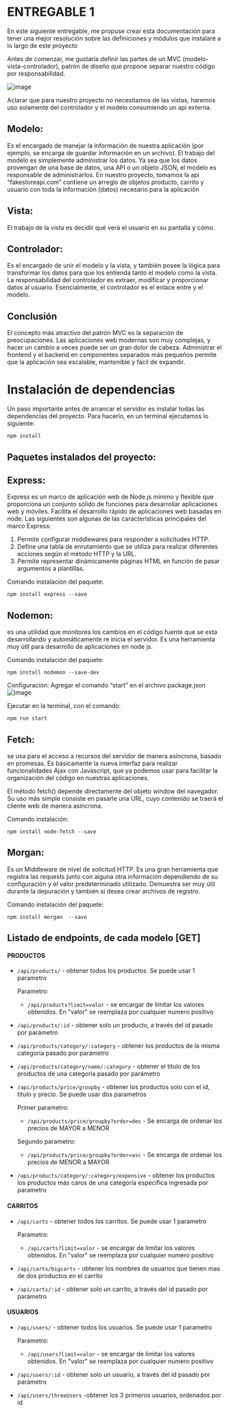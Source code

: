 # ENTREGABLE 1

En este siguiente entregable, me propuse crear esta documentación para tener una mejor resolución sobre las definiciones y módulos que instalaré a lo largo de este proyecto

Antes de comenzar, me gustaría definir las partes de un MVC (modelo-vista-controlador), patrón de diseño que propone separar nuestro código por responsabilidad.

![image](https://user-images.githubusercontent.com/57770761/183070068-8e285ea8-5fa8-41d3-a83d-f8c729c1f0f5.png)

 
Aclarar que para nuestro proyecto no necesitamos de las vistas, haremos uso solamente del controlador y el modelo consumiendo un api externa.

## Modelo: 
Es el encargado de manejar la información de nuestra aplicación (por ejemplo, se encarga de guardar información en un archivo).
El trabajo del modelo es simplemente administrar los datos. Ya sea que los datos provengan de una base de datos, una API o un objeto JSON, el modelo es responsable de administrarlos.
En nuestro proyecto, tomamos la api “fakestoreapi.com” contiene un arreglo de objetos producto, carrito y usuario con toda la información (datos) necesario para la aplicación

## Vista: 
El trabajo de la vista es decidir qué verá el usuario en su pantalla y cómo.

## Controlador: 
Es el encargado de unir el modelo y la vista, y también posee la lógica para transformar los datos para que los entienda tanto el modelo como la vista.
La responsabilidad del controlador es extraer, modificar y proporcionar datos al usuario. Esencialmente, el controlador es el enlace entre  y el modelo.

## Conclusión
El concepto más atractivo del patrón MVC es la separación de preocupaciones.
Las aplicaciones web modernas son muy complejas, y hacer un cambio a veces puede ser un gran dolor de cabeza.
Administrar el frontend y el backend en componentes separados más pequeños permite que la aplicación sea escalable, mantenible y fácil de expandir.


# Instalación de dependencias
Un paso importante antes de arrancar el servidor es instalar todas las dependencias del proyecto. Para hacerlo, en un terminal ejecutamos lo siguiente:
```shell
npm install
```

## Paquetes instalados del proyecto:


## Express:
Express es un marco de aplicación web de Node.js mínimo y flexible que proporciona un conjunto sólido de funciones para desarrollar aplicaciones web y móviles. Facilita el desarrollo rápido de aplicaciones web basadas en node. Las siguientes son algunas de las características principales del marco Express:
1)	Permite configurar middlewares para responder a solicitudes HTTP.
2)	Define una tabla de enrutamiento que se utiliza para realizar diferentes acciones según el método HTTP y la URL.
3)	Permite representar dinámicamente páginas HTML en función de pasar argumentos a plantillas.

Comando instalación del paquete:
```shell
npm install express --save
```

## Nodemon:
es una utilidad que monitorea los cambios en el código fuente que se esta desarrollando y automáticamente re inicia el servidor. Es una herramienta muy útil para desarrollo de aplicaciones en node js.

Comando instalación del paquete:
```shell
npm install nodemon --save-dev
```
Configuración:
Agregar el comando “start” en el archivo package.json
 ![image](https://user-images.githubusercontent.com/57770761/183072004-686bf194-622d-4511-9b95-fb245f595fa5.png)


Ejecutar en la terminal, con el comando:
```shell
npm run start
```

## Fetch:
se usa para el acceso a recursos del servidor de manera asíncrona, basado en promesas. Es básicamente la nueva interfaz para realizar funcionalidades Ajax con Javascript, que ya podemos usar para facilitar la organización del código en nuestras aplicaciones.

El método fetch() depende directamente del objeto window del navegador. Su uso más simple consiste en pasarle una URL, cuyo contenido se traerá el cliente web de manera asíncrona.


Comando instalación:
```shell
npm install node-fetch --save
```

## Morgan:
Es un Middleware de nivel de solicitud HTTP. Es una gran herramienta que registra las requests junto con alguna otra información dependiendo de su configuración y el valor predeterminado utilizado. Demuestra ser muy útil durante la depuración y también si desea crear archivos de registro.

Comando instalación del paquete:
```shell
npm install morgan  --save
```

##  Listado de endpoints, de cada modelo [GET]
#### PRODUCTOS
- `/api/products/` - obtener todos los productos. Se puede usar 1 parametro
   
  Parametro:
  
    - `/api/products?limit=valor` - se encargar de limitar los valores obtenidos. En "valor" se reemplaza por cualquier numero positivo
   
- `/api/products/:id` - obtener solo un producto, a través del id pasado por parámetro
- `/api/products/category/:category` - obtener los productos de la misma categoria pasado por parámetro
- `/api/products/category/name/:category` - obtener el título de los productos de una categoria pasado por parámetro
- `/api/products/price/groupby` - obtener los productos solo con el id, titulo y precio. Se puede usar dos parametros
  
  Primer parametro:
  
   - `/api/products/price/groupby?order=des` - Se encarga de ordenar los precios de MAYOR a MENOR
  
  Segundo parametro:
  
   - `/api/products/price/groupby?order=asc` - Se encarga de ordenar los precios de MENOR a MAYOR
   
  
- `/api/products/category/:category/expensive` - obtener los productos los productos más caros de una categoría específica ingresada por parametro


#### CARRITOS
- `/api/carts` - obtener todos los carritos. Se puede usar 1 parametro

  Parametro:
  
    - `/api/carts?limit=valor` - se encargar de limitar los valores obtenidos. En "valor" se reemplaza por cualquier numero positivo

- `/api/carts/bigcarts` - obtener los nombres de usuarios que tienen mas de dos productos en el carrito
- `/api/carts/:id` - obtener solo un carrito, a través del id pasado por parámetro

#### USUARIOS
- `/api/users/` - obtener todos los usuarios. Se puede usar 1 parametro
   
   Parametro:
   
   - `/api/users?limit=valor` - se encargar de limitar los valores obtenidos. En "valor" se reemplaza por cualquier numero positivo

- `/api/users/:id` - obtener solo un usuario, a través del id pasado por parámetro
- `/api/users/threeUsers` -obtener los 3 primeros usuarios, ordenados por id
